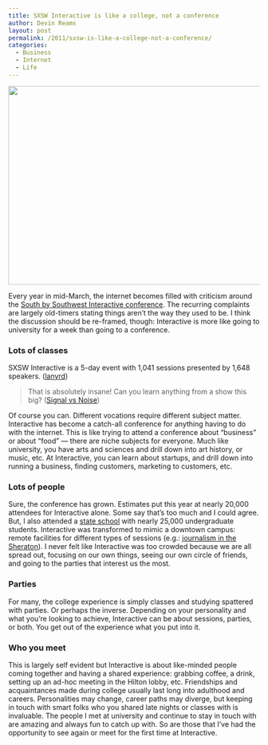 ```yaml
---
title: SXSW Interactive is like a college, not a conference
author: Devin Reams
layout: post
permalink: /2011/sxsw-is-like-a-college-not-a-conference/
categories:
  - Business
  - Internet
  - Life
---
```

[<img src="http://devin.reams.me/wp/wp-content/uploads/2011/03/sxsw2010.jpg" alt="" title="SXSW Interactive 2010" width="600" height="399" class="aligncenter size-full wp-image-1763" />][1]

Every year in mid-March, the internet becomes filled with criticism around the [South by Southwest Interactive conference][2]. The recurring complaints are largely old-timers stating things aren&#8217;t the way they used to be. I think the discussion should be re-framed, though: Interactive is more like going to university for a week than going to a conference.

### Lots of classes

SXSW Interactive is a 5-day event with 1,041 sessions presented by 1,648 speakers. ([lanyrd][3])

> That is absolutely insane! Can you learn anything from a show this big? ([Signal vs Noise][4])

Of course you can. Different vocations require different subject matter. Interactive has become a catch-all conference for anything having to do with the internet. This is like trying to attend a conference about &#8220;business&#8221; or about &#8220;food&#8221; — there are niche subjects for everyone. Much like university, you have arts and sciences and drill down into art history, or music, etc. At Interactive, you can learn about startups, and drill down into running a business, finding customers, marketing to customers, etc.

### Lots of people

Sure, the conference has grown. Estimates put this year at nearly 20,000 attendees for Interactive alone. Some say that&#8217;s too much and I could agree. But, I also attended a [state school][5] with nearly 25,000 undergraduate students. Interactive was transformed to mimic a downtown campus: remote facilities for different types of sessions (e.g.: [journalism in the Sheraton][6]). I never felt like Interactive was too crowded because we are all spread out, focusing on our own things, seeing our own circle of friends, and going to the parties that interest us the most.

### Parties

For many, the college experience is simply classes and studying spattered with parties. Or perhaps the inverse. Depending on your personality and what you&#8217;re looking to achieve, Interactive can be about sessions, parties, or both. You get out of the experience what you put into it. 

### Who you meet

This is largely self evident but Interactive is about like-minded people coming together and having a shared experience: grabbing coffee, a drink, setting up an ad-hoc meeting in the Hilton lobby, etc. Friendships and acquaintances made during college usually last long into adulthood and careers. Personalities may change, career paths may diverge, but keeping in touch with smart folks who you shared late nights or classes with is invaluable. The people I met at university and continue to stay in touch with are amazing and always fun to catch up with. So are those that I&#8217;ve had the opportunity to see again or meet for the first time at Interactive.

 [1]: http://sxsw.com/
 [2]: http://sxsw.com/interactive
 [3]: http://lanyrd.com/2011/sxsw/
 [4]: http://37signals.com/svn/posts/2810-sxsw-interactive-is-a-5-day-event-with-1
 [5]: http://colorado.edu
 [6]: http://daringfireball.net/2011/03/evolution_sxsw